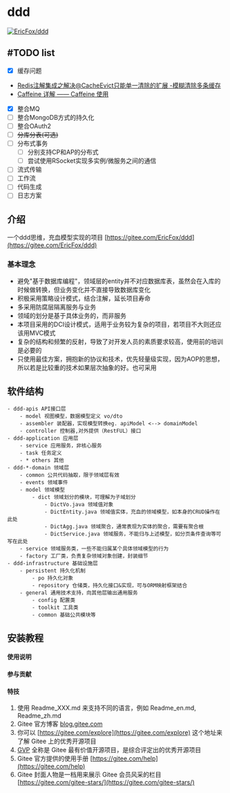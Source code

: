 # ddd
[![EricFox/ddd](https://gitee.com/EricFox/ddd/widgets/widget_card.svg?colors=ff6857,000000,ffffff,e3e9ed,666666,739bff)](https://gitee.com/EricFox/ddd)  

## #TODO list
- [x] 缓存问题
- [Redis注解集成之解决@CacheEvict只能单一清除的扩展 -模糊清除多条缓存](https://blog.csdn.net/qq_33454884/article/details/89330649)
- [Caffeine 详解 —— Caffeine 使用](https://zhuanlan.zhihu.com/p/329684099)
- [x] 整合MQ
- [ ] 整合MongoDB方式的持久化
- [ ] 整合OAuth2
- [ ] ~~分库分表(可选)~~
- [ ] 分布式事务
	- [ ] 分别支持CP和AP的分布式
	- [ ] 尝试使用RSocket实现多实例/微服务之间的通信
- [ ] 流式传输
- [ ] 工作流
- [ ] 代码生成
- [ ] 日志方案
  
## 介绍  
一个ddd思维，充血模型实现的项目 [https://gitee.com/EricFox/ddd](https://gitee.com/EricFox/ddd)  
  
### 基本理念  
- 避免"基于数据库编程"，领域层的entity并不对应数据库表，虽然会在入库的时候做转换，但业务变化并不直接导致数据库变化  
- 积极采用策略设计模式，结合注解，延长项目寿命  
- 多采用防腐层隔离服务与业务  
- 领域的划分是基于具体业务的，而非服务  
- 本项目采用的DCI设计模式，适用于业务较为复杂的项目，若项目不大则还应该用MVC模式  
- 复杂的结构和频繁的反射，导致了对开发人员的素质要求较高，使用前的培训是必要的  
- 只使用最佳方案，拥抱新的协议和技术，优先轻量级实现，因为AOP的思想，所以若是比较重的技术如果层次抽象的好。也可采用  
  
## 软件结构
```text
- ddd-apis API接口层
	- model 视图模型，数据模型定义 vo/dto
	- assembler 装配器，实现模型转换eg. apiModel <--> domainModel
	- controller 控制器,对外提供（RestFUL）接口
- ddd-application 应用层
	- service 应用服务，非核心服务
	- task 任务定义
	- * others 其他
- ddd-*-domain 领域层
	- common 公共代码抽取，限于领域层有效
	- events 领域事件
	- model 领域模型
		- dict 领域划分的模块，可理解为子域划分
			- DictVo.java 领域值对象
			- DictEntity.java 领域值实体，充血的领域模型，如本身的CRUD操作在此处
			- DictAgg.java 领域聚合，通常表现为实体的聚合，需要有聚合根
			- DictService.java 领域服务，不能归与上述模型，如分页条件查询等可写在此处
	- service 领域服务类，一些不能归属某个具体领域模型的行为
	- factory 工厂类，负责复杂领域对象创建，封装细节
- ddd-infrastructure 基础设施层
	- persistent 持久化机制
		- po 持久化对象
		- repository 仓储类，持久化接口&实现，可与ORM映射框架结合
	- general 通用技术支持，向其他层输出通用服务
		- config 配置类
		- toolkit 工具类
		- common 基础公共模块等
```

## 安装教程
  
#### 使用说明
  
#### 参与贡献
  
#### 特技

1. 使用 Readme\_XXX.md 来支持不同的语言，例如 Readme\_en.md, Readme\_zh.md
2. Gitee 官方博客 [blog.gitee.com](https://blog.gitee.com)
3. 你可以 [https://gitee.com/explore](https://gitee.com/explore) 这个地址来了解 Gitee 上的优秀开源项目
4. [GVP](https://gitee.com/gvp) 全称是 Gitee 最有价值开源项目，是综合评定出的优秀开源项目
5. Gitee 官方提供的使用手册 [https://gitee.com/help](https://gitee.com/help)
6. Gitee 封面人物是一档用来展示 Gitee 会员风采的栏目 [https://gitee.com/gitee-stars/](https://gitee.com/gitee-stars/)